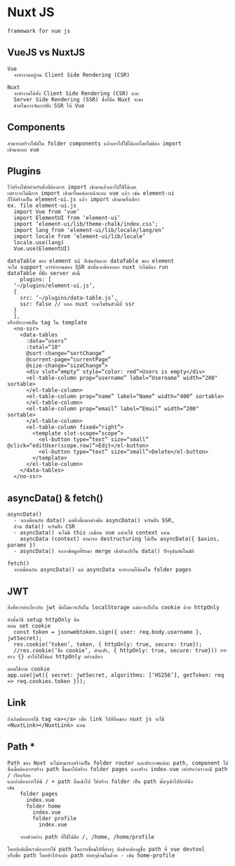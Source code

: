 # Nuxt JS
    framework for vue js

## VueJS vs NuxtJS
    Vue 
      จะทำงานอยู่บน Client Side Rendering (CSR)

    Nuxt 
      จะทำงานได้ทั้ง Client Side Rendering (CSR) และ 
      Server Side Rendering (SSR) ซึ่งก็คือ Nuxt จะมา
      ช่วยในการจัดการฝั่ง SSR ให้ Vue

## Components
    สามารถสร้างไฟล์ใน folder components แล้วเอาไปใช้ได้เลยโดยไม่ต้อง import 
    เข้ามาแบบ vue

## Plugins
    ไว้สร้างไฟล์สำหรับสิ่งที่ต้องการ import เข้ามาแล้วเอาไปใช้ได้เลย 
    เพราะจะไม่มีการ import เข้ามาในแต่ละหน้าแบบ vue แล้ว เช่น element-ui 
    ก็ให้สร้างเป็น element-ui.js แล้ว import เข้ามาครั้งเดียว
    ex. file element-ui.js
      import Vue from ‘vue’
      import ElementUI from ‘element-ui’
      import ‘element-ui/lib/theme-chalk/index.css’;
      import lang from ‘element-ui/lib/locale/lang/en’
      import locale from ‘element-ui/lib/locale’
      locale.use(lang)
      Vue.use(ElementUI)

    dataTable ของ element ui ก็เช่นกันและ dataTable ของ element 
    จะไม่ support การทำงานของ SSR ดังนั้นจะต้องบอก nuxt ว่าไม่ต้อง run 
    dataTable ที่ฝั่ง server ดังนี้
        plugins: [
      ‘~/plugins/element-ui.js’,
      {
        src: ‘~/plugins/data-table.js’,
        ssr: false // บอก nuxt ว่าจะไม่รันตัวนี้ที่ ssr
      }
      ],
    หรือประกาศเป็น tag ใน template
      <no-ssr>
        <data-tables 
          :data=“users” 
          :total=“10" 
          @sort-change=“sortChange” 
          @current-page=“currentPage”
          @size-change=“sizeChange”>
          <div slot=“empty” style=“color: red”>Users is empty</div>
          <el-table-column prop=“username” label=“Username” width=“200" sortable>
          </el-table-column>
          <el-table-column prop=“name” label=“Name” width=“400” sortable>
          </el-table-column>
          <el-table-column prop=“email” label=“Email” width=“200" sortable>
          </el-table-column>
          <el-table-column fixed=“right”>
            <template slot-scope=“scope”>
              <el-button type=“text” size=“small” @click=“editUser(scope.row)“>Edit</el-button>
              <el-button type=“text” size=“small”>Delete</el-button>
            </template>
          </el-table-column>
        </data-tables>
      </no-ssr>

## asyncData() & fetch() 
    asyncData()
      - จะเหมือนกับ data() แต่สิ่งที่แตกต่างคือ asyncData() จะรันฝั่ง SSR,
      ส่วน data() จะรันฝั่ง CSR
      - asyncData() จะไม่มี this เหมือน vue แต่จะใช้ context แทน
        asyncData (context) สามารถ destructuring ได้เป็น asyncData({ $axios, params })
      - asyncData() จะเอาข้อมูลที่รับมา merge เข้าตัวแปรใน data() ปัจจุบันอัตโนมัติ
 
    fetch()
      จะเหมือนกับ asyncData() แต่ asyncData จะทำงานได้แค่ใน folder pages

## JWT
    สิ่งที่ควรทำเกี่ยวกับ jwt คือไม่ควรเก็บใน localStorage แต่ควรเก็บใน cookie ด้วย httpOnly

    ดังนั้นวิธี setup httpOnly คือ
    ตอน set cookie
      const token = jsonwebtoken.sign({ user: req.body.username }, jwtSecret);
      res.cookie(‘token’, token, { httpOnly: true, secure: true});
      //res.cookie(‘ชื่อ cookie’, ตัวแปร, { httpOnly: true, secure: true})) >> ตรง {} ทำให้ใช้ได้แค่ httpOnly อย่างเดียว

    ตอนใช้งาน cookie
    app.use(jwt({ secret: jwtSecret, algorithms: [‘HS256’], getToken: req => req.cookies.token }));


## Link
    ถ้าเกิดต้องการใช้ tag <a></a> เพื่อ link ไปที่อื่นของ nuxt js จะใช้ 
    <NuxtLink></NuxtLink> แทน

## Path *
    Path ของ Nuxt จะไม่สามารถสร้างเป็น folder router และประกาศแต่ละ path, component ได้
    ซึ่งเมื่อต้องการสร้าง path ขึ้นมาให้สร้าง folder pages และสร้าง index.vue เท่ากับว่าเราจะมี path / เรียบร้อย
    และถ้าต้องการให้มี / + path อื่นเข้าไป ให้สร้าง folder เป็น path นั้นๆเข้าไปอีกทีนึง
    เช่น
        folder pages
          index.vue
          folder home
            index.vue
            folder profile
              index.vue

        จากตัวอย่าง path ที่ใช้ได้คือ /, /home, /home/profile

    โดยปกติเมื่อเราต้องการใช้ path ในการเชื่อมไปที่ต่างๆ ปกติจะต้องดูชื่อ path ที่ vue devtool 
    หรือชื่อ path โดยทั่วไปจะต่อ path ย่อยๆด้านในด้วย - เช่น home-profile

  







